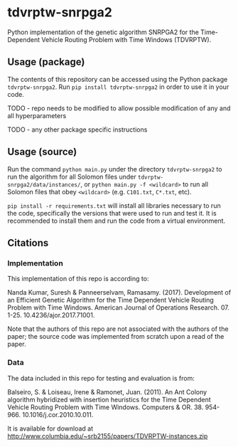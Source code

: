 # tdvrptw-snrpga2
Python implementation of the genetic algorithm SNRPGA2 for the Time-Dependent Vehicle Routing Problem with Time Windows (TDVRPTW).

## Usage (package)

The contents of this repository can be accessed using the Python package `tdvrptw-snrpga2`. Run `pip install tdvrptw-snrpga2` in order to use it in your code.

TODO - repo needs to be modified to allow possible modification of any and all hyperparameters

TODO - any other package specific instructions

## Usage (source)

Run the command `python main.py` under the directory `tdvrptw-snrpga2` to run the algorithm for all Solomon files under `tdvrptw-snrpga2/data/instances/`, or `python main.py -f <wildcard>` to run all Solomon files that obey `<wildcard>` (e.g. `C101.txt`, `C*.txt`, etc).

`pip install -r requirements.txt` will install all libraries necessary to run the code, specifically the versions that were used to run and test it. It is recommended to install them and run the code from a virtual environment.

## Citations

### Implementation

This implementation of this repo is according to:

Nanda Kumar, Suresh & Panneerselvam, Ramasamy. (2017). Development of an Efficient Genetic Algorithm for the Time Dependent Vehicle Routing Problem with Time Windows. American Journal of Operations Research. 07. 1-25. 10.4236/ajor.2017.71001.

Note that the authors of this repo are not associated with the authors of the paper; the source code was implemented from scratch upon a read of the paper.

### Data

The data included in this repo for testing and evaluation is from:

Balseiro, S. & Loiseau, Irene & Ramonet, Juan. (2011). An Ant Colony algorithm hybridized with insertion heuristics for the Time Dependent Vehicle Routing Problem with Time Windows. Computers & OR. 38. 954-966. 10.1016/j.cor.2010.10.011. 

It is available for download at http://www.columbia.edu/~srb2155/papers/TDVRPTW-instances.zip
